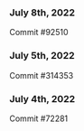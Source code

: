 ### July 8th, 2022

Commit #92510

### July 5th, 2022

Commit #314353


### July 4th, 2022

Commit #72281
